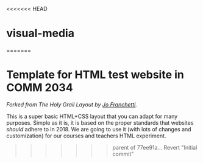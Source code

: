 <<<<<<< HEAD
# visual-media
=======
# Template for HTML test website in COMM 2034

*Forked from The Holy Grail Layout by [Jo Franchetti](https://twitter.com/ThisIsJoFrank).*

This is a super basic HTML+CSS layout that you can adapt for many purposes. Simple as it is, it is based on the proper standards that websites *should* adhere to in 2018. We are going to use it (with lots of changes and customization) for our courses and teachers HTML experiment.
>>>>>>> parent of 77ee91a... Revert "Initial commit"
